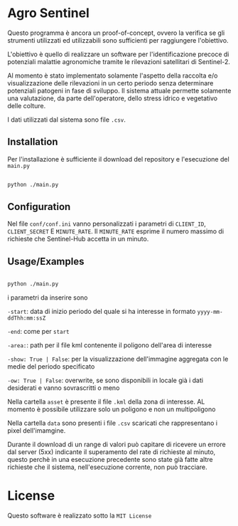 

# Agro Sentinel



Questo programma è ancora un proof-of-concept, ovvero la verifica se gli strumenti utilizzati ed utilizzabili sono sufficienti per raggiungere l'obiettivo.



L'obiettivo è quello di realizzare un software per l'identificazione precoce di potenziali malattie agronomiche tramite le rilevazioni satellitari di Sentinel-2.



Al momento è stato implementato solamente l'aspetto della raccolta e/o visualizzazione delle rilevazioni in un certo periodo senza determinare potenziali patogeni in fase di sviluppo. Il sistema attuale permette solamente una valutazione, da parte dell'operatore, dello stress idrico e vegetativo delle colture.



I dati utilizzati dal sistema sono file ```.csv```.











## Installation



Per l'installazione è sufficiente il download del repository e l'esecuzione del ```main.py```

```bash

python ./main.py

```

## Configuration


Nel file ```conf/conf.ini``` vanno personalizzati i parametri di ```CLIENT_ID```, ```CLIENT_SECRET``` E ```MINUTE_RATE```. Il ```MINUTE_RATE``` esprime il numero massimo di richieste che Sentinel-Hub accetta in un minuto.


## Usage/Examples


```bash

python ./main.py

```



i parametri da inserire sono

```-start```: data di inizio periodo del quale si ha interesse in formato ```yyyy-mm-ddThh:mm:ssZ```


```-end```: come per ```start```


```-area:```: path per il file kml contenente il poligono dell'area di interesse


```-show: True | False```: per la visualizzazione dell'immagine aggregata con le medie del periodo specificato


```-ow: True | False```: overwrite, se sono disponibili in locale già i dati desiderati e vanno sovrascritti o meno


Nella cartella ```asset``` è presente il file ```.kml``` della zona di interesse. AL momento è possibile utilizzare solo un poligono e non un multipoligono



Nella cartella ```data``` sono presenti i file ```.csv``` scaricati che rappresentano i pixel dell'imamgine.

Durante il download di un range di valori può capitare di ricevere un errore dal server (5xx) indicante il superamento del rate di richieste al minuto, questo perchè in una esecuzione precedente sono state già fatte altre richieste che il sistema, nell'esecuzione corrente, non può tracciare.



# License

Questo software è realizzato sotto la ```MIT License```



